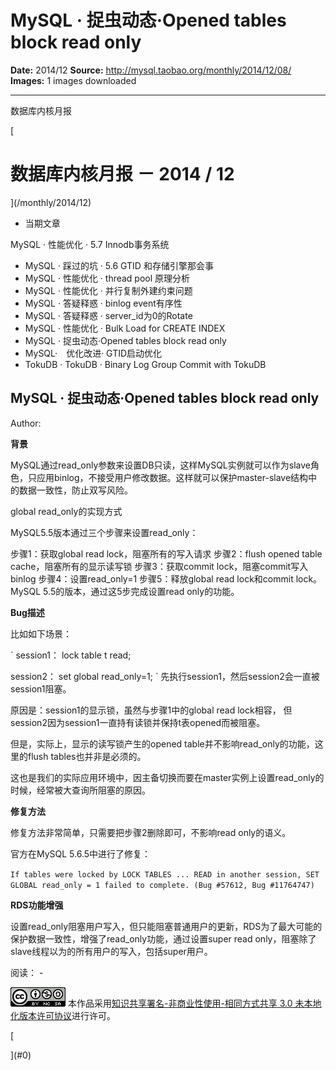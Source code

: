 # MySQL · 捉虫动态·Opened tables block read only

**Date:** 2014/12
**Source:** http://mysql.taobao.org/monthly/2014/12/08/
**Images:** 1 images downloaded

---

数据库内核月报

 [
 # 数据库内核月报 － 2014 / 12
 ](/monthly/2014/12)

 * 当期文章

 MySQL · 性能优化 · 5.7 Innodb事务系统
* MySQL · 踩过的坑 · 5.6 GTID 和存储引擎那会事
* MySQL · 性能优化 · thread pool 原理分析
* MySQL · 性能优化 · 并行复制外建约束问题
* MySQL · 答疑释惑 · binlog event有序性
* MySQL · 答疑释惑 · server_id为0的Rotate
* MySQL · 性能优化 · Bulk Load for CREATE INDEX
* MySQL · 捉虫动态·Opened tables block read only
* MySQL·　优化改进· GTID启动优化
* TokuDB · TokuDB · Binary Log Group Commit with TokuDB

 ## MySQL · 捉虫动态·Opened tables block read only 
 Author: 

 **背景**

MySQL通过read_only参数来设置DB只读，这样MySQL实例就可以作为slave角色，只应用binlog，不接受用户修改数据。这样就可以保护master-slave结构中的数据一致性，防止双写风险。

global read_only的实现方式

MySQL5.5版本通过三个步骤来设置read_only：

步骤1：获取global read lock，阻塞所有的写入请求
步骤2：flush opened table cache，阻塞所有的显示读写锁
步骤3：获取commit lock，阻塞commit写入binlog
步骤4：设置read_only=1
步骤5：释放global read lock和commit lock。
MySQL 5.5的版本，通过这5步完成设置read only的功能。

**Bug描述**

比如如下场景：

` session1：
 lock table t read;
 
 session2：
 set global read_only=1;
`
先执行session1，然后session2会一直被session1阻塞。

原因是：session1的显示锁，虽然与步骤1中的global read lock相容， 但session2因为session1一直持有读锁并保持t表opened而被阻塞。

但是，实际上，显示的读写锁产生的opened table并不影响read_only的功能，这里的flush tables也并非是必须的。

这也是我们的实际应用环境中，因主备切换而要在master实例上设置read_only的时候，经常被大查询所阻塞的原因。

**修复方法**

修复方法非常简单，只需要把步骤2删除即可，不影响read only的语义。

官方在MySQL 5.6.5中进行了修复：

`If tables were locked by LOCK TABLES ... READ in another session, SET GLOBAL read_only = 1 failed to complete. (Bug #57612, Bug #11764747)
`

**RDS功能增强**

设置read_only阻塞用户写入，但只能阻塞普通用户的更新，RDS为了最大可能的保护数据一致性，增强了read_only功能，通过设置super read only，阻塞除了slave线程以为的所有用户的写入，包括super用户。

 阅读： - 

[![知识共享许可协议](.img/8232d49bd3e9_88x31.png)](http://creativecommons.org/licenses/by-nc-sa/3.0/)
本作品采用[知识共享署名-非商业性使用-相同方式共享 3.0 未本地化版本许可协议](http://creativecommons.org/licenses/by-nc-sa/3.0/)进行许可。

 [

 ](#0)
